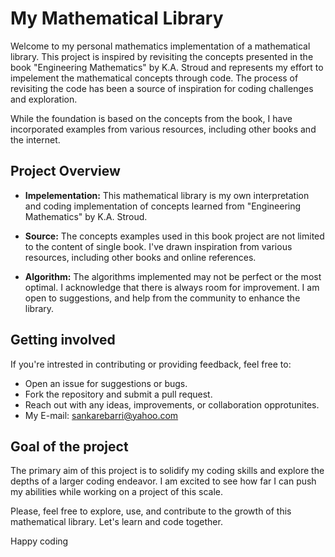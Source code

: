 # My Mathematical Library

Welcome to my personal mathematics implementation of a mathematical library. This project
is inspired by revisiting the concepts presented in the book "Engineering Mathematics" by K.A. Stroud and represents my effort to impelement the mathematical concepts through code. The process of revisiting the code has been a source of inspiration for coding challenges and exploration.

While the foundation is based on the concepts from the book, I have incorporated examples from various resources, including other books and the internet.

## Project Overview
- **Impelementation:** This mathematical library is my own interpretation and coding implementation of concepts learned from "Engineering Mathematics" by K.A. Stroud.

- **Source:** The concepts examples used in this book project are not limited to the content of
single book. I've drawn inspiration from various resources, including other books and online references.

- **Algorithm:** The algorithms implemented may not be perfect or the most optimal. I
acknowledge that there is always room for improvement. I am open to suggestions, and help from
the community to enhance the library.

## Getting involved
If you're intrested in contributing or providing feedback, feel free to:
- Open an issue for suggestions or bugs.
- Fork the repository and submit a pull request.
- Reach out with any ideas, improvements, or collaboration opprotunites.
- My E-mail: sankarebarri@yahoo.com

## Goal of the project
The primary aim of this project is to solidify my coding skills and explore the depths
of a larger coding endeavor. I am excited to see how far I can push my abilities while
working on a project of this scale.

Please, feel free to explore, use, and contribute to the growth of this mathematical library.
Let's learn and code together.

Happy coding